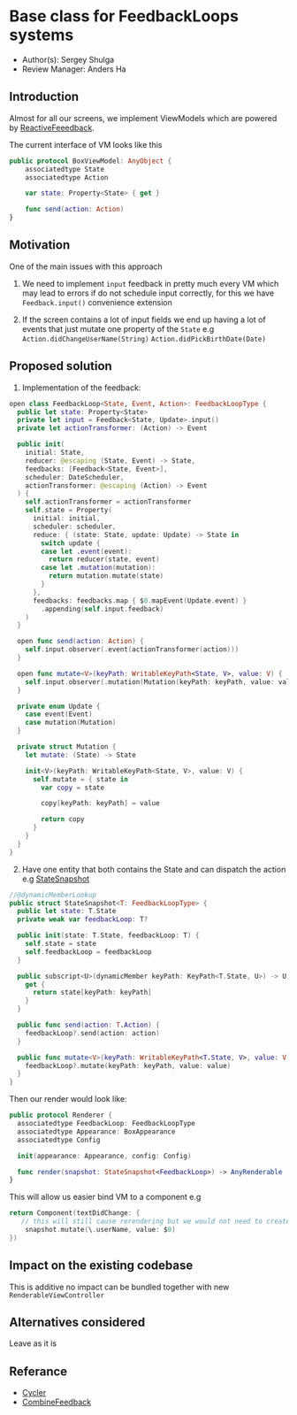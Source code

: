 # Base class for FeedbackLoops systems

* Author(s): Sergey Shulga
* Review Manager: Anders Ha

## Introduction

Almost for all our screens, we implement ViewModels which are powered by [ReactiveFeeedback](https://github.com/Babylonpartners/ReactiveFeedback).

The current interface of VM looks like this

```swift
public protocol BoxViewModel: AnyObject {
    associatedtype State
    associatedtype Action

    var state: Property<State> { get }

    func send(action: Action)
}
```

## Motivation

One of the main issues with this approach

1. We need to implement `input` feedback in pretty much every VM which may lead to errors if do not schedule input correctly, for this we have `Feedback.input()` convenience extension

2. If the screen contains a lot of input fields we end up having a lot of events that just mutate one property of the `State` e.g
`Action.didChangeUserName(String)` `Action.didPickBirthDate(Date)`
 
## Proposed solution
1. Implementation of the feedback:

```swift
open class FeedbackLoop<State, Event, Action>: FeedbackLoopType {
  public let state: Property<State>
  private let input = Feedback<State, Update>.input()
  private let actionTransformer: (Action) -> Event

  public init(
    initial: State,
    reducer: @escaping (State, Event) -> State,
    feedbacks: [Feedback<State, Event>],
    scheduler: DateScheduler,
    actionTransformer: @escaping (Action) -> Event
  ) {
    self.actionTransformer = actionTransformer
    self.state = Property(
      initial: initial,
      scheduler: scheduler,
      reduce: { (state: State, update: Update) -> State in
        switch update {
        case let .event(event):
          return reducer(state, event)
        case let .mutation(mutation):
          return mutation.mutate(state)
        }
      },
      feedbacks: feedbacks.map { $0.mapEvent(Update.event) }
        .appending(self.input.feedback)
    )
  }

  open func send(action: Action) {
    self.input.observer(.event(actionTransformer(action)))
  }

  open func mutate<V>(keyPath: WritableKeyPath<State, V>, value: V) {
    self.input.observer(.mutation(Mutation(keyPath: keyPath, value: value)))
  }

  private enum Update {
    case event(Event)
    case mutation(Mutation)
  }

  private struct Mutation {
    let mutate: (State) -> State

    init<V>(keyPath: WritableKeyPath<State, V>, value: V) {
      self.mutate = { state in
        var copy = state

        copy[keyPath: keyPath] = value

        return copy
      }
    }
  }
}
```

2. Have one entity that both contains the State and can dispatch the action e.g [StateSnapshot](https://github.com/andersio/Cycler/blob/master/View/BoundView.swift#L34)
```swift
//@dynamicMemberLookup
public struct StateSnapshot<T: FeedbackLoopType> {
  public let state: T.State
  private weak var feedbackLoop: T?

  public init(state: T.State, feedbackLoop: T) {
    self.state = state
    self.feedbackLoop = feedbackLoop
  }

  public subscript<U>(dynamicMember keyPath: KeyPath<T.State, U>) -> U {
    get {
      return state[keyPath: keyPath]
    }
  }

  public func send(action: T.Action) {
    feedbackLoop?.send(action: action)
  }

  public func mutate<V>(keyPath: WritableKeyPath<T.State, V>, value: V) {
    feedbackLoop?.mutate(keyPath: keyPath, value: value)
  }
}
```
Then our render would look like:

```swift
public protocol Renderer {
  associatedtype FeedbackLoop: FeedbackLoopType
  associatedtype Appearance: BoxAppearance
  associatedtype Config

  init(appearance: Appearance, config: Config)

  func render(snapshot: StateSnapshot<FeedbackLoop>) -> AnyRenderable
}
```

This will allow us easier bind VM to a component e.g

```swift
return Component(textDidChange: {
   // this will still cause rerendering but we would not need to create an Event for it
    snapshot.mutate(\.userName, value: $0)
})
```


## Impact on the existing codebase

This is additive no impact can be bundled together with new `RenderableViewController`

## Alternatives considered

Leave as it is

## Referance

- [Cycler](https://github.com/andersio/Cycler)
- [CombineFeedback](https://github.com/sergdort/CombineFeedback)

